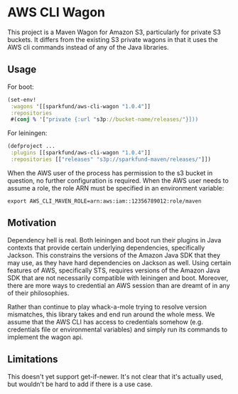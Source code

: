 # AWS CLI Wagon

This project is a Maven Wagon for Amazon S3, particularly for private S3 buckets. It differs from the existing S3 private wagons in that it uses the AWS cli commands instead of any of the Java libraries.

## Usage

For boot:

``` clojure
(set-env!
 :wagons '[[sparkfund/aws-cli-wagon "1.0.4"]]
 :repositories
 #(conj % '["private {:url "s3p://bucket-name/releases/"}]))
```

For leiningen:

``` clojure
(defproject ...
 :plugins [[sparkfund/aws-cli-wagon "1.0.4"]]
 :repositories [["releases" "s3p://sparkfund-maven/releases/"]])
```

When the AWS user of the process has permission to the s3 bucket in question, no further configuration is required. When the AWS user needs to assume a role, the role ARN must be specified in an environment variable:

``` shell
export AWS_CLI_MAVEN_ROLE=arn:aws:iam::12356789012:role/maven
```

## Motivation

Dependency hell is real. Both leiningen and boot run their plugins in Java contexts that provide certain underlying dependencies, specifically Jackson. This constrains the versions of the Amazon Java SDK that they may use, as they have hard dependencies on Jackson as well. Using certain features of AWS, specifically STS, requires versions of the Amazon Java SDK that are not necessarily compatible with leiningen and boot. Moreover, there are more ways to credential an AWS session than are dreamt of in any of their philosophies.

Rather than continue to play whack-a-mole trying to resolve version mismatches, this library takes and end run around the whole mess. We assume that the AWS CLI has access to credentials somehow (e.g. credentials file or environmental variables) and simply run its commands to implement the wagon api.

## Limitations

This doesn't yet support get-if-newer. It's not clear that it's actually used, but wouldn't be hard to add if there is a use case.
